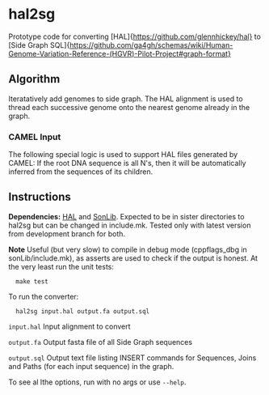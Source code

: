 # hal2sg
Prototype code for converting [HAL]{https://github.com/glennhickey/hal} to [Side Graph SQL]{https://github.com/ga4gh/schemas/wiki/Human-Genome-Variation-Reference-(HGVR)-Pilot-Project#graph-format}

## Algorithm

Iteratatively add genomes to side graph.   The HAL alignment is used to thread each successive genome onto the nearest genome already in the graph.  

### CAMEL Input

The following special logic is used to support HAL files generated by CAMEL:  If the root DNA sequence is all N's, then it will be automatically inferred from the sequences of its children. 

## Instructions

**Dependencies:**   [HAL](https://github.com/glennhickey/hal)  and [SonLib](https://github.com/benedictpaten/sonLib).  Expected to be in sister directories to hal2sg but can be changed in include.mk.  Tested only with latest version from development branch for both. 

**Note** Useful (but very slow) to compile in debug mode (cppflags_dbg in sonLib/include.mk), as asserts are used to check if the output is honest.  At the very least run the unit tests:

	  make test

To run the converter:

	  hal2sg input.hal output.fa output.sql

`input.hal` Input alignment to convert

`output.fa` Output fasta file of all Side Graph sequences

`output.sql` Output text file listing INSERT commands for Sequences, Joins and Paths (for each input sequence) in the graph.

To see al lthe options, run with no args or use `--help`.




